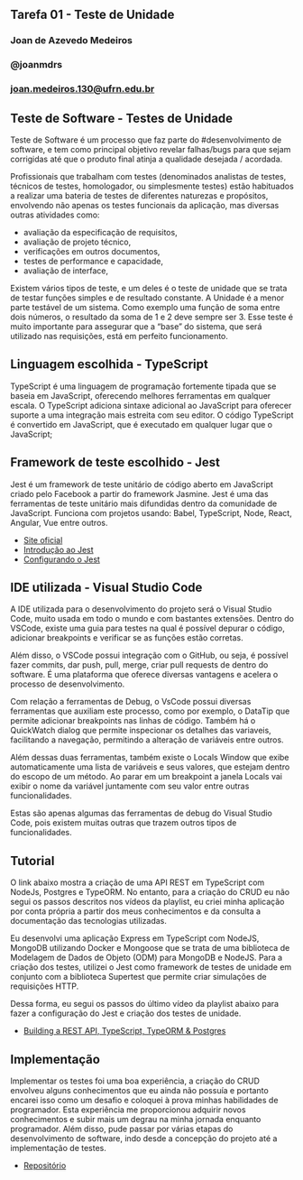 ## Tarefa 01 - Teste de Unidade
### Joan de Azevedo Medeiros
### @joanmdrs
### joan.medeiros.130@ufrn.edu.br

## Teste de Software - Testes de Unidade 

Teste de Software é um processo que faz parte do #desenvolvimento de software, e tem como principal objetivo revelar falhas/bugs para que sejam corrigidas até que o produto final atinja a qualidade desejada / acordada.


Profissionais que trabalham com testes (denominados analistas de testes, técnicos de testes, homologador, ou simplesmente testes) estão habituados a realizar uma bateria de testes de diferentes naturezas e propósitos, envolvendo não apenas os testes funcionais da aplicação, mas diversas outras atividades como:

- avaliação da especificação de requisitos,
- avaliação de projeto técnico,
- verificações em outros documentos,
- testes de performance e capacidade,
- avaliação de interface,

Existem vários tipos de teste, e um deles é o teste de unidade que se trata de testar funções simples e de resultado constante. A Unidade é a menor parte testável de um sistema. Como exemplo uma função de soma entre dois números, o resultado da soma de 1 e 2 deve sempre ser 3. Esse teste é muito importante para assegurar que a “base” do sistema, que será utilizado nas requisições, está em perfeito funcionamento.

## Linguagem escolhida - TypeScript

TypeScript é uma linguagem de programação fortemente tipada que se baseia em JavaScript, oferecendo melhores ferramentas em qualquer escala. O TypeScript adiciona sintaxe adicional ao JavaScript para oferecer suporte a uma integração mais estreita com seu editor. O código TypeScript é convertido em JavaScript, que é executado em qualquer lugar que o JavaScript;

## Framework de teste escolhido - Jest

Jest é um framework de teste unitário de código aberto em JavaScript criado pelo Facebook a partir do framework Jasmine. Jest é uma das ferramentas de teste unitário mais difundidas dentro da comunidade de JavaScript. Funciona com projetos usando: Babel, TypeScript, Node, React, Angular, Vue entre outros.

* [Site oficial](https://jestjs.io/pt-BR/)
* [Introdução ao Jest](https://jestjs.io/pt-BR/docs/getting-started)
* [Configurando o Jest](https://jestjs.io/docs/configuration)

## IDE utilizada - Visual Studio Code

A IDE utilizada para o desenvolvimento do projeto será o Visual Studio Code, muito usada em todo o mundo e com bastantes extensões. Dentro do VSCode, existe uma guia para testes na qual é possível depurar o código, adicionar breakpoints e verificar se as funções estão corretas.

Além disso, o VSCode possui integração com o GitHub, ou seja, é possível fazer commits, dar push, pull, merge, criar pull requests de dentro do software. É uma plataforma que oferece diversas vantagens e acelera o processo de desenvolvimento.

Com relação a ferramentas de Debug, o VsCode possui diversas ferramentas que auxiliam este processo, como por exemplo, o DataTip que permite adicionar breakpoints nas linhas de código. Também há o QuickWatch dialog que permite inspecionar os detalhes das variaveis, facilitando a navegação, permitindo a alteração de variáveis entre outros.

Além dessas duas ferramentas, também existe o Locals Window que exibe automaticamente uma lista de variáveis e seus valores, que estejam dentro do escopo de um método. Ao parar em um breakpoint a janela Locals vai exibir o nome da variável juntamente com seu valor entre outras funcionalidades. 

Estas são apenas algumas das ferramentas de debug do Visual Studio Code, pois existem muitas outras que trazem outros tipos de funcionalidades.

## Tutorial

O link abaixo mostra a criação de uma API REST em TypeScript com NodeJs, Postgres e TypeORM. No entanto, para a criação do CRUD eu não segui os passos descritos nos vídeos da playlist, eu criei minha aplicação por conta própria a partir dos meus conhecimentos e da consulta a documentação das tecnologias utilizadas. 

Eu desenvolvi uma aplicação Express em TypeScript com NodeJS, MongoDB utilizando Docker e Mongoose que se trata de uma biblioteca de Modelagem de Dados de Objeto (ODM) para MongoDB e NodeJS. Para a criação dos testes, utilizei o Jest como framework de testes de unidade em conjunto com a biblioteca Supertest que permite criar simulações de requisições HTTP. 

Dessa forma, eu segui os passos do último vídeo da playlist abaixo para fazer a configuração do Jest e criação dos testes de unidade. 

* [Building a REST API, TypeScript, TypeORM & Postgres](https://youtube.com/playlist?list=PLdk2EmelRVLpIdCFolrwdLhCTHyeefU6W)

## Implementação

Implementar os testes foi uma boa experiência, a criação do CRUD envolveu alguns conhecimentos que eu ainda não possuía e portanto encarei isso como um desafio e coloquei à prova minhas habilidades de programador. Esta experiência me proporcionou adquirir novos conhecimentos e subir mais um degrau na minha jornada enquanto programador. Além disso, pude passar por várias etapas do desenvolvimento de software, indo desde a concepção do projeto até a implementação de testes. 

* [Repositório](https://github.com/joanmdrs/crud-unid-test)

